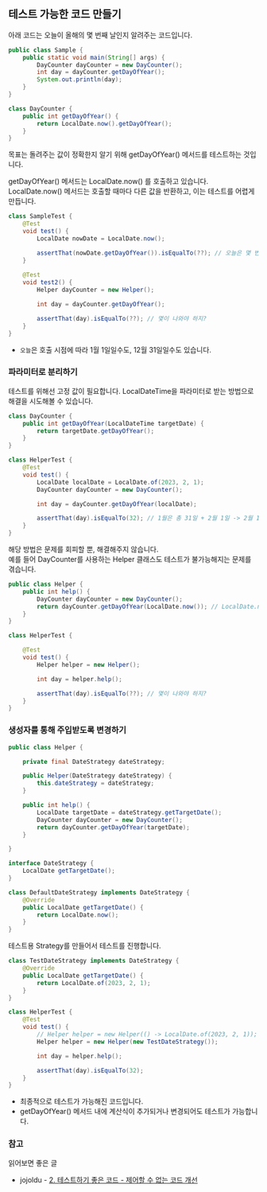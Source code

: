 ## 테스트 가능한 코드 만들기

아래 코드는 오늘이 올해의 몇 번째 날인지 알려주는 코드입니다.
```java
public class Sample {
    public static void main(String[] args) {
        DayCounter dayCounter = new DayCounter();
        int day = dayCounter.getDayOfYear();
        System.out.println(day);
    }
}

class DayCounter {
    public int getDayOfYear() {
        return LocalDate.now().getDayOfYear();
    }
}
```

목표는 돌려주는 값이 정확한지 알기 위해 getDayOfYear() 메서드를 테스트하는 것입니다.

getDayOfYear() 메서드는 LocalDate.now() 를 호출하고 있습니다.  
LocalDate.now() 메서드는 호출할 때마다 다른 값을 반환하고, 이는 테스트를 어렵게 만듭니다.

```java
class SampleTest {
    @Test
    void test() {
        LocalDate nowDate = LocalDate.now();

        assertThat(nowDate.getDayOfYear()).isEqualTo(??); // 오늘은 몇 번째 날?
    }
    
    @Test
    void test2() {
        Helper dayCounter = new Helper();

        int day = dayCounter.getDayOfYear();

        assertThat(day).isEqualTo(??); // 몇이 나와야 하지?
    }
}
```

- `오늘`은 호출 시점에 따라 1월 1일일수도, 12월 31일일수도 있습니다.

### 파라미터로 분리하기

테스트를 위해선 고정 값이 필요합니다. LocalDateTime을 파라미터로 받는 방법으로 해결을 시도해볼 수 있습니다.

```java
class DayCounter {
    public int getDayOfYear(LocalDateTime targetDate) {
        return targetDate.getDayOfYear();
    }
}

class HelperTest {
    @Test
    void test() {
        LocalDate localDate = LocalDate.of(2023, 2, 1);
        DayCounter dayCounter = new DayCounter();

        int day = dayCounter.getDayOfYear(localDate);

        assertThat(day).isEqualTo(32); // 1월은 총 31일 + 2월 1일 -> 2월 1일은 1년 중 32
    }
}
```

해당 방법은 문제를 회피할 뿐, 해결해주지 않습니다.  
예를 들어 DayCounter를 사용하는 Helper 클래스도 테스트가 불가능해지는 문제를 겪습니다.

```java
public class Helper {
    public int help() {
        DayCounter dayCounter = new DayCounter();
        return dayCounter.getDayOfYear(LocalDate.now()); // LocalDate.now()를 의존
    }
}

class HelperTest {

    @Test
    void test() {
        Helper helper = new Helper();

        int day = helper.help();

        assertThat(day).isEqualTo(??); // 몇이 나와야 하지?
    }
}
```

### 생성자를 통해 주입받도록 변경하기
```java
public class Helper {

    private final DateStrategy dateStrategy;

    public Helper(DateStrategy dateStrategy) {
        this.dateStrategy = dateStrategy;
    }

    public int help() {
        LocalDate targetDate = dateStrategy.getTargetDate();
        DayCounter dayCounter = new DayCounter();
        return dayCounter.getDayOfYear(targetDate);
    }

}

interface DateStrategy {
    LocalDate getTargetDate();
}

class DefaultDateStrategy implements DateStrategy {
    @Override
    public LocalDate getTargetDate() {
        return LocalDate.now();
    }
}
```

테스트용 Strategy를 만들어서 테스트를 진행합니다.
```java
class TestDateStrategy implements DateStrategy {
    @Override
    public LocalDate getTargetDate() {
        return LocalDate.of(2023, 2, 1);
    }
}

class HelperTest {
    @Test
    void test() {
        // Helper helper = new Helper(() -> LocalDate.of(2023, 2, 1)); // 람다식으로도 표현 가능합니다.
        Helper helper = new Helper(new TestDateStrategy());

        int day = helper.help();

        assertThat(day).isEqualTo(32);
    }
}
```
- 최종적으로 테스트가 가능해진 코드입니다.
- getDayOfYear() 메서드 내에 계산식이 추가되거나 변경되어도 테스트가 가능합니다. 

### 참고
읽어보면 좋은 글
- jojoldu - [2. 테스트하기 좋은 코드 - 제어할 수 없는 코드 개선](https://jojoldu.tistory.com/676)
